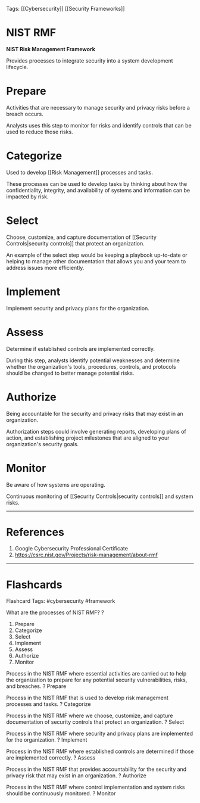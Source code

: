 Tags: [[Cybersecurity]] [[Security Frameworks]]
# NIST RMF

**NIST Risk Management Framework**

Provides processes to integrate security into a system development lifecycle.

# Prepare

Activities that are necessary to manage security and privacy risks before a breach occurs.

Analysts uses this step to monitor for risks and identify controls that can be used to reduce those risks.

# Categorize

Used to develop [[Risk Management]] processes and tasks.

These processes can be used to develop tasks by thinking about how the confidentiality, integrity, and availability of systems and information can be impacted by risk.

# Select

Choose, customize, and capture documentation of [[Security Controls|security controls]] that protect an organization.

An example of the select step would be keeping a playbook up-to-date or helping to manage other documentation that allows you and your team to address issues more efficiently.

# Implement

Implement security and privacy plans for the organization.

# Assess

Determine if established controls are implemented correctly.

During this step, analysts identify potential weaknesses and determine whether the organization's tools, procedures, controls, and protocols should be changed to better manage potential risks.

# Authorize

Being accountable for the security and privacy risks that may exist in an organization.

Authorization steps could involve generating reports, developing plans of action, and establishing project milestones that are aligned to your organization's security goals.

# Monitor

Be aware of how systems are operating.

Continuous monitoring of [[Security Controls|security controls]] and system risks.

---
# References

1. Google Cybersecurity Professional Certificate
2. https://csrc.nist.gov/Projects/risk-management/about-rmf

---
# Flashcards

Flashcard Tags: #cybersecurity #framework 

What are the processes of NIST RMF?
?
1. Prepare
2. Categorize
3. Select
4. Implement
5. Assess
6. Authorize
7. Monitor
<!--SR:!2024-05-07,3,166-->

Process in the NIST RMF where essential activities are carried out to help the organization to prepare for any potential security vulnerabilities, risks, and breaches.
?
Prepare
<!--SR:!2024-05-30,24,270-->

Process in the NIST RMF that is used to develop risk management processes and tasks.
?
Categorize
<!--SR:!2024-05-08,2,150-->

Process in the NIST RMF where we choose, customize, and capture documentation of security controls that protect an organization.
?
Select
<!--SR:!2024-05-25,21,286-->

Process in the NIST RMF where security and privacy plans are implemented for the organization.
?
Implement
<!--SR:!2024-05-28,22,266-->

Process in the NIST RMF where established controls are determined if those are implemented correctly.
?
Assess
<!--SR:!2024-05-07,1,206-->

Process in the NIST RMF that provides accountability for the security and privacy risk that may exist in an organization.
?
Authorize
<!--SR:!2024-05-29,25,286-->

Process in the NIST RMF where control implementation and system risks should be continuously monitored.
?
Monitor
<!--SR:!2024-05-07,8,266-->
